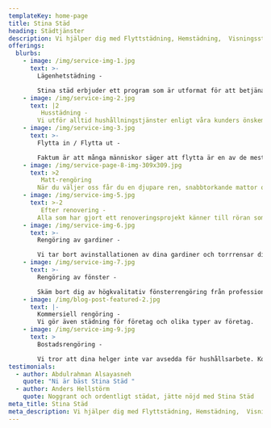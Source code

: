 ```yaml
---
templateKey: home-page
title: Stina Städ
heading: Städtjänster
description: Vi hjälper dig med Flyttstädning, Hemstädning,  Visningsstäd ...
offerings:
  blurbs:
    - image: /img/service-img-1.jpg
      text: >-
        Lägenhetstädning - 

        Stina städ erbjuder ett program som är utformat för att betjäna boende i lägenheter och bostadsrätter. 
    - image: /img/service-img-2.jpg
      text: |2
         Husstädning - 
        Vi utför alltid hushållningstjänster enligt våra kunders önskemål. 
    - image: /img/service-img-3.jpg
      text: >-
        Flytta in / Flytta ut -

        Faktum är att många människor säger att flytta är en av de mest stressande och utmattande livserfarenheterna. 
    - image: /img/service-page-8-img-309x309.jpg
      text: >2
         Matt-rengöring
        När du väljer oss får du en djupare ren, snabbtorkande mattor och ett hälsosammare hem. 
    - image: /img/service-img-5.jpg
      text: >-2
         Efter renovering -
        Alla som har gjort ett renoveringsprojekt känner till röran som följer med det. 
    - image: /img/service-img-6.jpg
      text: >-
        Rengöring av gardiner -

        Vi tar bort avinstallationen av dina gardiner och torrrensar direkt på plats! 
    - image: /img/service-img-7.jpg
      text: >-
        Rengöring av fönster -

        Skäm bort dig av högkvalitativ fönsterrengöring från professionella medarbetare. 
    - image: /img/blog-post-featured-2.jpg
      text: |-
        Kommersiell rengöring -
        Vi gör även städning för företag och olika typer av företag. 
    - image: /img/service-img-9.jpg
      text: >
        Bostadsrengöring -

        Vi tror att dina helger inte var avsedda för hushållsarbete. Kom till ett rent hem, det är ditt val.
testimonials:
  - author: Abdulrahman Alsayasneh
    quote: "Ni är bäst Stina Städ "
  - author: Anders Hellstörm
    quote: Noggrant och ordentligt städat, jätte nöjd med Stina Städ
meta_title: Stina Städ
meta_description: Vi hjälper dig med Flyttstädning, Hemstädning,  Visningsstäd ...
---
```

